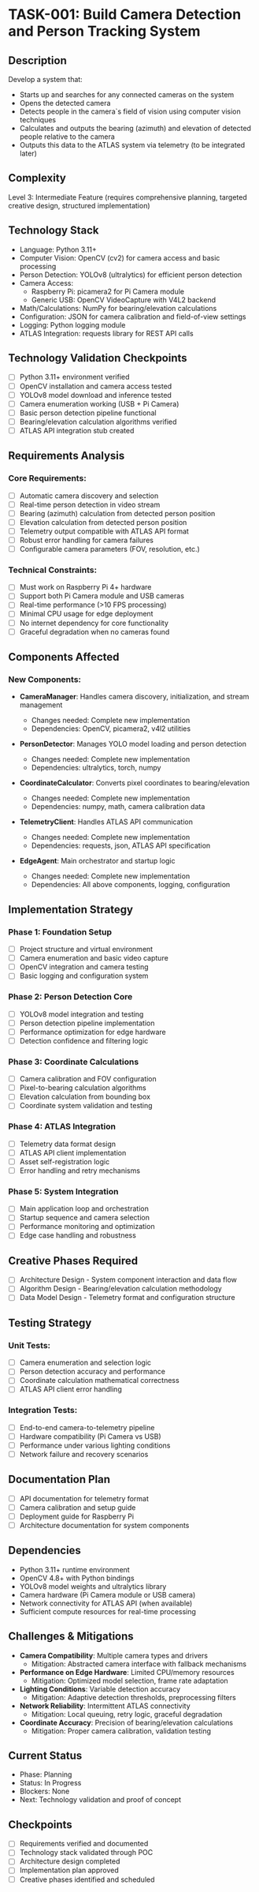 # TASK-001: Build Camera Detection and Person Tracking System

## Description
Develop a system that:
- Starts up and searches for any connected cameras on the system
- Opens the detected camera
- Detects people in the camera`s field of vision using computer vision techniques
- Calculates and outputs the bearing (azimuth) and elevation of detected people relative to the camera
- Outputs this data to the ATLAS system via telemetry (to be integrated later)

## Complexity
Level 3: Intermediate Feature (requires comprehensive planning, targeted creative design, structured implementation)

## Technology Stack
- Language: Python 3.11+
- Computer Vision: OpenCV (cv2) for camera access and basic processing
- Person Detection: YOLOv8 (ultralytics) for efficient person detection
- Camera Access: 
  - Raspberry Pi: picamera2 for Pi Camera module
  - Generic USB: OpenCV VideoCapture with V4L2 backend
- Math/Calculations: NumPy for bearing/elevation calculations
- Configuration: JSON for camera calibration and field-of-view settings
- Logging: Python logging module
- ATLAS Integration: requests library for REST API calls

## Technology Validation Checkpoints
- [ ] Python 3.11+ environment verified
- [ ] OpenCV installation and camera access tested
- [ ] YOLOv8 model download and inference tested
- [ ] Camera enumeration working (USB + Pi Camera)
- [ ] Basic person detection pipeline functional
- [ ] Bearing/elevation calculation algorithms verified
- [ ] ATLAS API integration stub created

## Requirements Analysis
### Core Requirements:
- [ ] Automatic camera discovery and selection
- [ ] Real-time person detection in video stream
- [ ] Bearing (azimuth) calculation from detected person position
- [ ] Elevation calculation from detected person position
- [ ] Telemetry output compatible with ATLAS API format
- [ ] Robust error handling for camera failures
- [ ] Configurable camera parameters (FOV, resolution, etc.)

### Technical Constraints:
- [ ] Must work on Raspberry Pi 4+ hardware
- [ ] Support both Pi Camera module and USB cameras
- [ ] Real-time performance (>10 FPS processing)
- [ ] Minimal CPU usage for edge deployment
- [ ] No internet dependency for core functionality
- [ ] Graceful degradation when no cameras found

## Components Affected
### New Components:
- **CameraManager**: Handles camera discovery, initialization, and stream management
  - Changes needed: Complete new implementation
  - Dependencies: OpenCV, picamera2, v4l2 utilities
  
- **PersonDetector**: Manages YOLO model loading and person detection
  - Changes needed: Complete new implementation  
  - Dependencies: ultralytics, torch, numpy
  
- **CoordinateCalculator**: Converts pixel coordinates to bearing/elevation
  - Changes needed: Complete new implementation
  - Dependencies: numpy, math, camera calibration data
  
- **TelemetryClient**: Handles ATLAS API communication
  - Changes needed: Complete new implementation
  - Dependencies: requests, json, ATLAS API specification
  
- **EdgeAgent**: Main orchestrator and startup logic
  - Changes needed: Complete new implementation
  - Dependencies: All above components, logging, configuration

## Implementation Strategy
### Phase 1: Foundation Setup
- [ ] Project structure and virtual environment
- [ ] Camera enumeration and basic video capture
- [ ] OpenCV integration and camera testing
- [ ] Basic logging and configuration system

### Phase 2: Person Detection Core
- [ ] YOLOv8 model integration and testing
- [ ] Person detection pipeline implementation
- [ ] Performance optimization for edge hardware
- [ ] Detection confidence and filtering logic

### Phase 3: Coordinate Calculations
- [ ] Camera calibration and FOV configuration
- [ ] Pixel-to-bearing calculation algorithms
- [ ] Elevation calculation from bounding box
- [ ] Coordinate system validation and testing

### Phase 4: ATLAS Integration
- [ ] Telemetry data format design
- [ ] ATLAS API client implementation
- [ ] Asset self-registration logic
- [ ] Error handling and retry mechanisms

### Phase 5: System Integration
- [ ] Main application loop and orchestration
- [ ] Startup sequence and camera selection
- [ ] Performance monitoring and optimization
- [ ] Edge case handling and robustness

## Creative Phases Required
- [ ]  Architecture Design - System component interaction and data flow
- [ ]  Algorithm Design - Bearing/elevation calculation methodology
- [ ]  Data Model Design - Telemetry format and configuration structure

## Testing Strategy
### Unit Tests:
- [ ] Camera enumeration and selection logic
- [ ] Person detection accuracy and performance
- [ ] Coordinate calculation mathematical correctness
- [ ] ATLAS API client error handling

### Integration Tests:
- [ ] End-to-end camera-to-telemetry pipeline
- [ ] Hardware compatibility (Pi Camera vs USB)
- [ ] Performance under various lighting conditions
- [ ] Network failure and recovery scenarios

## Documentation Plan
- [ ] API documentation for telemetry format
- [ ] Camera calibration and setup guide
- [ ] Deployment guide for Raspberry Pi
- [ ] Architecture documentation for system components

## Dependencies
- Python 3.11+ runtime environment
- OpenCV 4.8+ with Python bindings
- YOLOv8 model weights and ultralytics library
- Camera hardware (Pi Camera module or USB camera)
- Network connectivity for ATLAS API (when available)
- Sufficient compute resources for real-time processing

## Challenges & Mitigations
- **Camera Compatibility**: Multiple camera types and drivers
  - Mitigation: Abstracted camera interface with fallback mechanisms
- **Performance on Edge Hardware**: Limited CPU/memory resources
  - Mitigation: Optimized model selection, frame rate adaptation
- **Lighting Conditions**: Variable detection accuracy
  - Mitigation: Adaptive detection thresholds, preprocessing filters
- **Network Reliability**: Intermittent ATLAS connectivity
  - Mitigation: Local queuing, retry logic, graceful degradation
- **Coordinate Accuracy**: Precision of bearing/elevation calculations
  - Mitigation: Proper camera calibration, validation testing

## Current Status
- Phase: Planning
- Status: In Progress
- Blockers: None
- Next: Technology validation and proof of concept

## Checkpoints
- [ ] Requirements verified and documented
- [ ] Technology stack validated through POC
- [ ] Architecture design completed
- [ ] Implementation plan approved
- [ ] Creative phases identified and scheduled
